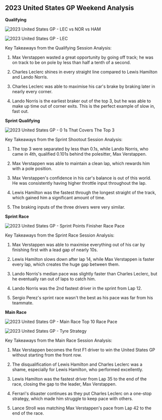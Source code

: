 ## 2023 United States GP Weekend Analysis

**Qualifying**

![2023 United States GP - LEC vs NOR vs HAM](https://github.com/imranaqell/Formula-1-2023/assets/93969104/2e5f169c-a2b6-4d54-b97b-826145dd22c1)

![2023 United States GP - LEC](https://github.com/imranaqell/Formula-1-2023/assets/93969104/c09a636b-021f-4b63-ae79-3d06f9cba19a)

Key Takeaways from the Qualifying Session Analysis:

1. Max Verstappen wasted a great opportunity by going off track; he was on track to be on pole by less than half a tenth of a second.

2. Charles Leclerc shines in every straight line compared to Lewis Hamilton and Lando Norris.

3. Charles Leclerc was able to maximise his car's brake by braking later in nearly every corner.

4. Lando Norris is the earliest braker out of the top 3, but he was able to make up time out of corner exits. This is the perfect example of slow in, fast out.

**Sprint Qualifying**

![2023 United States GP - 0 1s That Covers The Top 3](https://github.com/imranaqell/Formula-1-2023/assets/93969104/d5dd6cab-83da-41d1-96ce-946857be182a)

Key Takeaways from the Sprint Shootout Session Analysis:
1. The top 3 were separated by less than 0.1s, while Lando Norris, who came in 4th, qualified 0.101s behind the polesitter, Max Verstappen.

2. Max Verstappen was able to maintain a clean lap, which rewards him with a pole position.

3. Max Verstappen's confidence in his car's balance is out of this world. He was consistently having higher throttle input throughout the lap.

4. Lewis Hamilton was the fastest through the longest straight of the track, which gained him a significant amount of time.

5. The braking inputs of the three drivers were very similar.

**Sprint Race**

![2023 United States GP - Sprint Points Finisher Race Pace](https://github.com/imranaqell/Formula-1-2023/assets/93969104/ed14d690-95aa-4036-ae78-15b0afcd3f6a)

Key Takeaways from the Sprint Race Session Analysis:

1. Max Verstappen was able to maximise everything out of his car by finishing first with a lead gap of nearly 10s.

2. Lewis Hamilton slows down after lap 14, while Max Verstappen is faster every lap, which creates the huge gap between them.

3. Lando Norris's median pace was slightly faster than Charles Leclerc, but he eventually ran out of laps to catch him.

4. Lando Norris was the 2nd fastest driver in the sprint from Lap 12.

5. Sergio Perez's sprint race wasn't the best as his pace was far from his teammate.

**Main Race**

![2023 United States GP - Main Race Top 10 Race Pace](https://github.com/imranaqell/Formula-1-2023/assets/93969104/e24bba3c-cab6-465c-b455-5627d914a591)

![2023 United States GP - Tyre Strategy](https://github.com/imranaqell/Formula-1-2023/assets/93969104/7504fcd6-be7c-40f3-a46c-7d127c217c09)

Key Takeaways from the Main Race Session Analysis:

1. Max Verstappen becomes the first F1 driver to win the United States GP without starting from the front row.

2. The disqualification of Lewis Hamilton and Charles Leclerc was a shame, especially for Lewis Hamilton, who performed excellently.

3. Lewis Hamilton was the fastest driver from Lap 35 to the end of the race, closing the gap to the leader, Max Verstappen.

4. Ferrari's disaster continues as they put Charles Leclerc on a one-stop strategy, which made him struggle to keep pace with others.

5. Lance Stroll was matching Max Verstappen's pace from Lap 42 to the end of the race.

